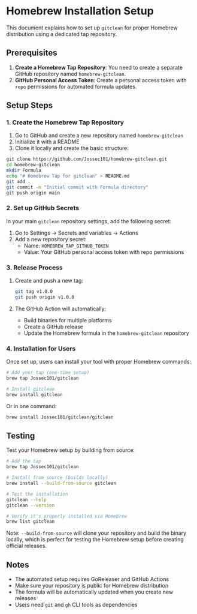 # Homebrew Installation Setup

This document explains how to set up `gitclean` for proper Homebrew distribution using a dedicated tap repository.

## Prerequisites

1. **Create a Homebrew Tap Repository**: You need to create a separate GitHub repository named `homebrew-gitclean`.
2. **GitHub Personal Access Token**: Create a personal access token with `repo` permissions for automated formula updates.

## Setup Steps

### 1. Create the Homebrew Tap Repository

1. Go to GitHub and create a new repository named `homebrew-gitclean`
2. Initialize it with a README
3. Clone it locally and create the basic structure:

```bash
git clone https://github.com/Jossec101/homebrew-gitclean.git
cd homebrew-gitclean
mkdir Formula
echo "# Homebrew Tap for gitclean" > README.md
git add .
git commit -m "Initial commit with Formula directory"
git push origin main
```

### 2. Set up GitHub Secrets

In your main `gitclean` repository settings, add the following secret:

1. Go to Settings → Secrets and variables → Actions
2. Add a new repository secret:
   - Name: `HOMEBREW_TAP_GITHUB_TOKEN`
   - Value: Your GitHub personal access token with repo permissions

### 3. Release Process

1. Create and push a new tag:
   ```bash
   git tag v1.0.0
   git push origin v1.0.0
   ```

2. The GitHub Action will automatically:
   - Build binaries for multiple platforms
   - Create a GitHub release
   - Update the Homebrew formula in the `homebrew-gitclean` repository

### 4. Installation for Users

Once set up, users can install your tool with proper Homebrew commands:

```bash
# Add your tap (one-time setup)
brew tap Jossec101/gitclean

# Install gitclean
brew install gitclean
```

Or in one command:
```bash
brew install Jossec101/gitclean/gitclean
```

## Testing

Test your Homebrew setup by building from source:

```bash
# Add the tap
brew tap Jossec101/gitclean

# Install from source (builds locally)
brew install --build-from-source gitclean

# Test the installation
gitclean --help
gitclean --version

# Verify it's properly installed via Homebrew
brew list gitclean
```

Note: `--build-from-source` will clone your repository and build the binary locally, which is perfect for testing the Homebrew setup before creating official releases.

## Notes

- The automated setup requires GoReleaser and GitHub Actions
- Make sure your repository is public for Homebrew distribution
- The formula will be automatically updated when you create new releases
- Users need `git` and `gh` CLI tools as dependencies